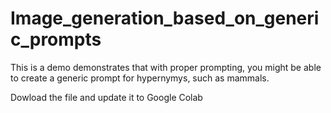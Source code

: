 # Image_generation_based_on_generic_prompts
This is a demo demonstrates that with proper prompting, you might be able to create a generic prompt for hypernymys, such as mammals.  

Dowload the file and update it to Google Colab

